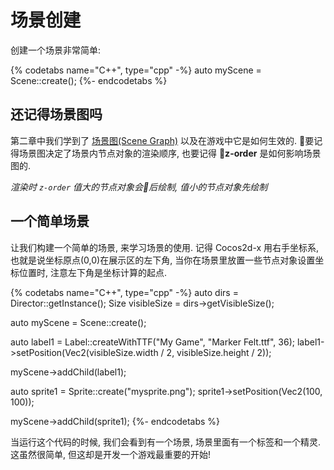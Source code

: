 # 场景创建

创建一个场景非常简单:

{% codetabs name="C++", type="cpp" -%}
auto myScene = Scene::create();
{%- endcodetabs %}

## 还记得场景图吗

第二章中我们学到了 [场景图(Scene Graph)](../basic_concepts/scene.md) 以及在游戏中它是如何生效的. 要记得场景图决定了场景内节点对象的渲染顺序, 也要记得 __z-order__ 是如何影响场景图的.

_渲染时 `z-order` 值大的节点对象会后绘制, 值小的节点对象先绘制_

## 一个简单场景

让我们构建一个简单的场景, 来学习场景的使用. 记得 Cocos2d-x 用右手坐标系, 也就是说坐标原点(0,0)在展示区的左下角, 当你在场景里放置一些节点对象设置坐标位置时, 注意左下角是坐标计算的起点.

{% codetabs name="C++", type="cpp" -%}
auto dirs = Director::getInstance();
Size visibleSize = dirs->getVisibleSize();

auto myScene = Scene::create();

auto label1 = Label::createWithTTF("My Game", "Marker Felt.ttf", 36);
label1->setPosition(Vec2(visibleSize.width / 2, visibleSize.height / 2));

myScene->addChild(label1);

auto sprite1 = Sprite::create("mysprite.png");
sprite1->setPosition(Vec2(100, 100));

myScene->addChild(sprite1);
{%- endcodetabs %}

当运行这个代码的时候, 我们会看到有一个场景, 场景里面有一个标签和一个精灵. 这虽然很简单, 但这却是开发一个游戏最重要的开始!